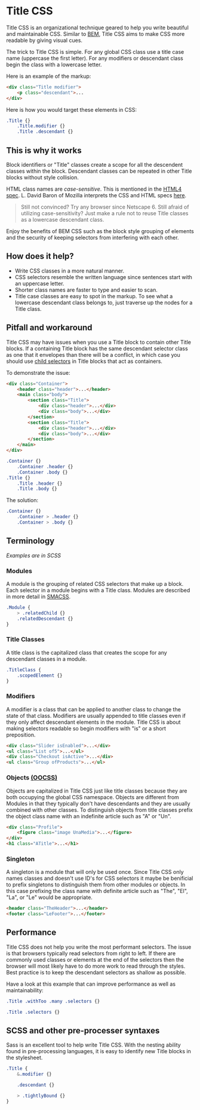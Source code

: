 Title CSS
=========

Title CSS is an organizational technique geared to help you write beautiful and maintainable CSS. Similar to [BEM](http://csswizardry.com/2013/01/mindbemding-getting-your-head-round-bem-syntax/), Title CSS aims to make CSS more readable by giving visual cues.

The trick to Title CSS is simple. For any global CSS class use a title case name (uppercase the first letter). For any modifiers or descendant class begin the class with a lowercase letter.

Here is an example of the markup:
```html
<div class="Title modifier">
    <p class="descendant">...
</div>
```

Here is how you would target these elements in CSS:
```css
.Title {}
    .Title.modifier {}
    .Title .descendant {}
```

This is why it works
--------------------
Block identifiers or "Title" classes create a scope for all the descendent classes within the block. Descendant classes can be repeated in other Title blocks without style collision.

HTML class names are *case-sensitive*. This is mentioned in the [HTML4 spec](http://www.w3.org/TR/REC-html40/struct/global.html#h-7.5.2). L. David Baron of Mozilla interprets the CSS and HTML specs [here](http://dbaron.org/css/test/casesens).

> Still not convinced? Try any browser since Netscape 6. Still afraid of utilizing case-sensitivity? Just make a rule not to reuse Title classes as a lowercase descendant class.

Enjoy the benefits of BEM CSS such as the block style grouping of elements and the security of keeping selectors from interfering with each other.

How does it help?
-----------------
* Write CSS classes in a more natural manner.
* CSS selectors resemble the written language since sentences start with an uppercase letter.
* Shorter class names are faster to type and easier to scan.
* Title case classes are easy to spot in the markup. To see what a lowercase descendant class belongs to, just traverse up the nodes for a Title class.

Pitfall and workaround
------------------------
Title CSS may have issues when you use a Title block to contain other Title blocks. If a containing Title block has the same descendant selector class as one that it envelopes than there will be a conflict, in which case you should use [child selectors](http://www.w3.org/TR/CSS21/selector.html#child-selectors) in Title blocks that act as containers.

To demonstrate the issue:
```html
<div class="Container">
    <header class="header">...</header>
    <main class="body">
        <section class="Title">
            <div class="header">...</div>
            <div class="body">...</div>
        </section>
        <section class="Title">
            <div class="header">...</div>
            <div class="body">...</div>
        </section>
    </main>
</div>
```
```css
.Container {}
    .Container .header {}
    .Container .body {}
.Title {}
    .Title .header {}
    .Title .body {}
```

The solution:
```css
.Container {}
    .Container > .header {}
    .Container > .body {}
```

Terminology
-----------

*Examples are in SCSS*

### Modules
A module is the grouping of related CSS selectors that make up a block. Each selector in a module begins with a Title class. Modules are described in more detail in [SMACSS](http://smacss.com/).

```scss
.Module {
    > .relatedChild {}
    .relatedDescendant {}
}
```

### Title Classes
A title class is the capitalized class that creates the scope for any descendant classes in a module.

```scss
.TitleClass {
    .scopedElement {}
}
```

### Modifiers
A modifier is a class that can be applied to another class to change the state of that class. Modifiers are usually appended to title classes even if they only affect descendant elements in the module. Title CSS is about making selectors readable so begin modifiers with "is" or a short preposition.

```html
<div class="Slider isEnabled">...</div>
<ul class="List of5">...</ul>
<div class="Checkout isActive">...</div>
<ul class="Group ofProducts">...</ul>
```

### Objects [(OOCSS)](http://coding.smashingmagazine.com/2011/12/12/an-introduction-to-object-oriented-css-oocss/)
Objects are capitalized in Title CSS just like title classes because they are both occupying the global CSS namespace. Objects are different from Modules in that they typically don't have descendants and they are usually combined with other classes. To distinguish objects from title classes prefix the object class name with an indefinite article such as "A" or "Un".

```html
<div class="Profile">
    <figure class="image UnaMedia">...</figure>
</div>
<h1 class="ATitle">...</h1>
```

### Singleton
A singleton is a module that will only be used once. Since Title CSS only names classes and doesn't use ID's for CSS selectors it maybe be benificial to prefix singletons to distinguish them from other modules or objects. In this case prefixing the class name with definite article such as "The", "El", "La", or "Le" would be appropriate.

```html
<header class="TheHeader">...</header>
<footer class="LeFooter">...</footer>
```

Performance
-----------
Title CSS does not help you write the most performant selectors. The issue is that browsers typically read selectors from right to left. If there are commonly used classes or elements at the end of the selectors then the browser will most likely have to do more work to read through the styles. Best practice is to keep the descendant selectors as shallow as possible.

Have a look at this example that can improve performance as well as maintainability:
```css
.Title .withToo .many .selectors {}
```
```css
.Title .selectors {}
```

SCSS and other pre-processer syntaxes
-------------------------------------
Sass is an excellent tool to help write Title CSS. With the nesting ability found in pre-processing languages, it is easy to identify new Title blocks in the stylesheet.

```scss
.Title {
    &.modifier {}

    .descendant {}

    > .tightlyBound {}
}
```